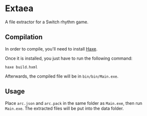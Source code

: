 # Extaea
A file extractor for a Switch rhythm game.

## Compilation
In order to compile, you'll need to install [Haxe](https://haxe.org/download/).

Once it is installed, you just have to run the following command:
```
haxe build.hxml
```

Afterwards, the compiled file will be in `bin/bin/Main.exe`.

## Usage
Place `arc.json` and `arc.pack` in the same folder as `Main.exe`, then run `Main.exe`. The extracted files will be put into the data folder.
